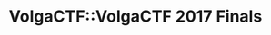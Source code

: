 ---
title: VolgaCTF::VolgaCTF 2017 Finals
finals_header_main: VOLGA CTF 2017
finals_header_sub: FINALS
finals_text: Традиционный финал соревнований VolgaCTF 2017 пройдет в Самаре с 18 по 22 сентября 2017 года на базе отеля Holiday Inn
teams_header_main: УЧАСТНИКИ
teams_header_sub: СОРЕВНОВАНИЙ
teams_table_accepted: Приглашение принято
teams_table_waiting: Приглашение отправлено
partners_header_main: ПАРТНЕРЫ И
partners_header_sub: СПОНСОРЫ
documents_header_main: ДОКУМЕНТЫ
schedule_header: РАСПИСАНИЕ
document1_text: "[Пресс релиз](/volgactf-2017-finals/press-release.html){target=_blank}"
layout: finals.pug
---